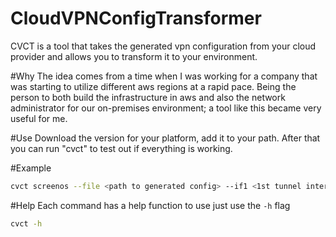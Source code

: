 # CloudVPNConfigTransformer
CVCT is a tool that takes the generated vpn configuration from your cloud provider and allows you to transform it to your environment.

#Why
The idea comes from a time when I was working for a company that was starting to utilize different aws regions at a rapid pace. Being the person to both build the infrastructure in aws and also the network administrator for our on-premises environment; a tool like this became very useful for me.

#Use 
Download the version for your platform, add it to your path. After that you can run "cvct" to test out if everything is working.


#Example
```bash
cvct screenos --file <path to generated config> --if1 <1st tunnel interface> --if2 <2nd tunnel interface> --zone <zone to bind the tunnel interfaces to> --eif <external interface for vpn> --cidr <network range for routing> --nc
```
#Help
Each command has a help function to use just use the `-h` flag
```bash
cvct -h
```